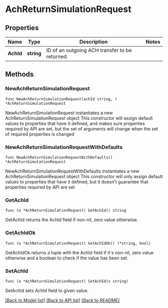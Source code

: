 # AchReturnSimulationRequest

## Properties

Name | Type | Description | Notes
------------ | ------------- | ------------- | -------------
**AchId** | **string** | ID of an outgoing ACH transfer to be returned. | 

## Methods

### NewAchReturnSimulationRequest

`func NewAchReturnSimulationRequest(achId string, ) *AchReturnSimulationRequest`

NewAchReturnSimulationRequest instantiates a new AchReturnSimulationRequest object
This constructor will assign default values to properties that have it defined,
and makes sure properties required by API are set, but the set of arguments
will change when the set of required properties is changed

### NewAchReturnSimulationRequestWithDefaults

`func NewAchReturnSimulationRequestWithDefaults() *AchReturnSimulationRequest`

NewAchReturnSimulationRequestWithDefaults instantiates a new AchReturnSimulationRequest object
This constructor will only assign default values to properties that have it defined,
but it doesn't guarantee that properties required by API are set

### GetAchId

`func (o *AchReturnSimulationRequest) GetAchId() string`

GetAchId returns the AchId field if non-nil, zero value otherwise.

### GetAchIdOk

`func (o *AchReturnSimulationRequest) GetAchIdOk() (*string, bool)`

GetAchIdOk returns a tuple with the AchId field if it's non-nil, zero value otherwise
and a boolean to check if the value has been set.

### SetAchId

`func (o *AchReturnSimulationRequest) SetAchId(v string)`

SetAchId sets AchId field to given value.



[[Back to Model list]](../README.md#documentation-for-models) [[Back to API list]](../README.md#documentation-for-api-endpoints) [[Back to README]](../README.md)


